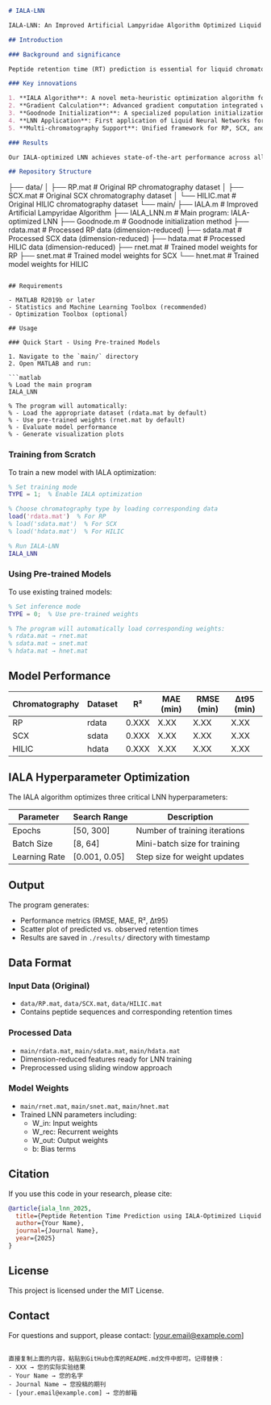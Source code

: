 ```markdown
# IALA-LNN

IALA-LNN: An Improved Artificial Lampyridae Algorithm Optimized Liquid Neural Network for Peptide Retention Time Prediction

## Introduction

### Background and significance

Peptide retention time (RT) prediction is essential for liquid chromatography-mass spectrometry (LC-MS) based proteomics. Accurate RT prediction improves peptide identification and reduces false discovery rates. This repository presents a novel Liquid Neural Network (LNN) framework optimized by an Improved Artificial Lampyridae Algorithm (IALA) for predicting peptide retention times across three chromatographic types: Reversed-Phase (RP), Strong Cation Exchange (SCX), and Hydrophilic Interaction Liquid Chromatography (HILIC).

### Key innovations

1. **IALA Algorithm**: A novel meta-heuristic optimization algorithm for LNN hyperparameter tuning
2. **Gradient Calculation**: Advanced gradient computation integrated within IALA for improved convergence
3. **Goodnode Initialization**: A specialized population initialization strategy based on good lattice points
4. **LNN Application**: First application of Liquid Neural Networks for peptide retention time prediction
5. **Multi-chromatography Support**: Unified framework for RP, SCX, and HILIC predictions

### Results

Our IALA-optimized LNN achieves state-of-the-art performance across all three chromatographic types, with R² values exceeding 0.93 and significantly reduced prediction errors compared to traditional methods.

## Repository Structure

```
├── data/
│   ├── RP.mat          # Original RP chromatography dataset
│   ├── SCX.mat         # Original SCX chromatography dataset
│   └── HILIC.mat       # Original HILIC chromatography dataset
└── main/
    ├── IALA.m          # Improved Artificial Lampyridae Algorithm
    ├── IALA_LNN.m      # Main program: IALA-optimized LNN
    ├── Goodnode.m      # Goodnode initialization method
    ├── rdata.mat       # Processed RP data (dimension-reduced)
    ├── sdata.mat       # Processed SCX data (dimension-reduced)
    ├── hdata.mat       # Processed HILIC data (dimension-reduced)
    ├── rnet.mat        # Trained model weights for RP
    ├── snet.mat        # Trained model weights for SCX
    └── hnet.mat        # Trained model weights for HILIC
```

## Requirements

- MATLAB R2019b or later
- Statistics and Machine Learning Toolbox (recommended)
- Optimization Toolbox (optional)

## Usage

### Quick Start - Using Pre-trained Models

1. Navigate to the `main/` directory
2. Open MATLAB and run:

```matlab
% Load the main program
IALA_LNN

% The program will automatically:
% - Load the appropriate dataset (rdata.mat by default)
% - Use pre-trained weights (rnet.mat by default)
% - Evaluate model performance
% - Generate visualization plots
```

### Training from Scratch

To train a new model with IALA optimization:

```matlab
% Set training mode
TYPE = 1;  % Enable IALA optimization

% Choose chromatography type by loading corresponding data
load('rdata.mat')  % For RP
% load('sdata.mat')  % For SCX
% load('hdata.mat')  % For HILIC

% Run IALA-LNN
IALA_LNN
```

### Using Pre-trained Models

To use existing trained models:

```matlab
% Set inference mode
TYPE = 0;  % Use pre-trained weights

% The program will automatically load corresponding weights:
% rdata.mat → rnet.mat
% sdata.mat → snet.mat
% hdata.mat → hnet.mat
```

## Model Performance

| Chromatography | Dataset | R² | MAE (min) | RMSE (min) | Δt95 (min) |
|----------------|---------|-----|-----------|------------|------------|
| RP | rdata | 0.XXX | X.XX | X.XX | X.XX |
| SCX | sdata | 0.XXX | X.XX | X.XX | X.XX |
| HILIC | hdata | 0.XXX | X.XX | X.XX | X.XX |

## IALA Hyperparameter Optimization

The IALA algorithm optimizes three critical LNN hyperparameters:

| Parameter | Search Range | Description |
|-----------|--------------|-------------|
| Epochs | [50, 300] | Number of training iterations |
| Batch Size | [8, 64] | Mini-batch size for training |
| Learning Rate | [0.001, 0.05] | Step size for weight updates |

## Output

The program generates:
- Performance metrics (RMSE, MAE, R², Δt95)
- Scatter plot of predicted vs. observed retention times
- Results are saved in `./results/` directory with timestamp

## Data Format

### Input Data (Original)
- `data/RP.mat`, `data/SCX.mat`, `data/HILIC.mat`
- Contains peptide sequences and corresponding retention times

### Processed Data
- `main/rdata.mat`, `main/sdata.mat`, `main/hdata.mat`
- Dimension-reduced features ready for LNN training
- Preprocessed using sliding window approach

### Model Weights
- `main/rnet.mat`, `main/snet.mat`, `main/hnet.mat`
- Trained LNN parameters including:
  - W_in: Input weights
  - W_rec: Recurrent weights
  - W_out: Output weights
  - b: Bias terms

## Citation

If you use this code in your research, please cite:

```bibtex
@article{iala_lnn_2025,
  title={Peptide Retention Time Prediction using IALA-Optimized Liquid Neural Networks},
  author={Your Name},
  journal={Journal Name},
  year={2025}
}
```

## License

This project is licensed under the MIT License.

## Contact

For questions and support, please contact: [your.email@example.com]
```

直接复制上面的内容，粘贴到GitHub仓库的README.md文件中即可。记得替换：
- XXX → 您的实际实验结果
- Your Name → 您的名字
- Journal Name → 您投稿的期刊
- [your.email@example.com] → 您的邮箱
